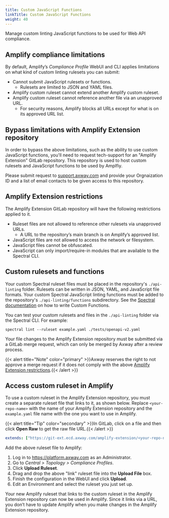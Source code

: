 ```yaml
---
title: Custom JavaScript Functions
linkTitle: Custom JavaScript Functions
weight: 40
---
```

Manage custom linting JavaScript functions to be used for Web API compliance.

## Amplify compliance limitations

By default, Amplify’s *Compliance Profile* WebUI and CLI applies limitations on what kind of custom linting rulesets you can submit:

* Cannot submit JavaScript rulesets or functions.
    * Rulesets are limited to JSON and YAML files.
* Amplify custom ruleset cannot extend another Amplify custom ruleset.
* Amplify custom ruleset cannot reference another file via an unapproved URL.
    * For security reasons, Amplify blocks all URLs except for what is on its approved URL list.

## Bypass limitations with Amplify Extension repository

In order to bypass the above limitations, such as the ability to use custom JavaScript functions,
you'll need to request tech-support for an "Amplify Extension" GitLab repository. This repository is used
to host custom rulesets and JavaScript functions to be used by Amplfiy.

Please submit request to [support.axway.com](https://support.axway.com) and provide your Orgnaization ID
and a list of email contacts to be given access to this repository.

## Amplify Extension restrictions

The Amplify Extension GitLab repository will have the following restrictions applied to it.

* Ruleset files are not allowed to reference other rulesets via unapproved URLs.
    * A URL to the repository’s main branch is on Amplify’s approved list.
* JavaScript files are not allowed to access the network or filesystem.
* JavaScript files cannot be obfuscated.
* JavaScript can only import/require-in modules that are available to the Spectral CLI.

## Custom rulesets and functions

Your custom Spectral ruleset files must be placed in the repository's `./api-linting` folder. Rulesets can be
written in JSON, YAML, and JavaScript file formats. Your custom Spectral JavaScript linting functions must be
added to the repository's `./api-linting/functions` subdirectory.
See the [Spectral documentation](https://docs.stoplight.io/docs/spectral/a781e290eb9f9-custom-functions)
on how to write Custom Functions.

You can test your custom rulesets and files in the `./api-linting` folder via the Spectral CLI. For example:

```
spectral lint --ruleset example.yaml ./tests/openapi-v2.yaml
```

Your file changes to the Amplify Extension repository must be submitted via a GitLab merge request, which can only be merged by Axway after a review process.

{{< alert title="Note" color="primary" >}}Axway reserves the right to not approve a merge request if it does not comply with the above [Amplify Extension restrictions](#amplify-extension-restrictions).{{< /alert >}}

## Access custom ruleset in Amplify

To use a custom ruleset in the Amplify Extension repository, you must create a separate ruleset file that links to it,
as shown below. Replace `<your-repo-name>` with the name of your Amplify Extension repository and the `example.yaml` file
name with the one you want to use in Amplify.

{{< alert title="Tip" color="secondary" >}}In GitLab, click on a file
and then click **Open Raw** to get the raw file URL.{{< /alert >}}

```yaml
extends: ["https://git-ext.ecd.axway.com/amplify-extension/<your-repo-name>/-/raw/main/api-linting/example.yaml"]
```

Add the above ruleset file to Amplify:

1. Log in to <https://platform.axway.com> as an Administrator.
2. Go to *Central > Topology > Compliance Profiles*.
3. Click **Upload Ruleset**.
4. Drag and drop the above "link" ruleset file into the **Upload File** box.
5. Finish the configuration in the WebUI and click **Upload**.
6. Edit an Environment and select the ruleset you just set up.

Your new Amplify ruleset that links to the custom ruleset in the Amplify Extension repository
can now be used in Amplify. Since it links via a URL, you don’t have to update
Amplify when you make changes in the Amplify Extension repository.
